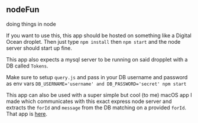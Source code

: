 ## nodeFun
doing things in node

If you want to use this, this app should be hosted on something like a 
Digital Ocean droplet. Then just type `npm install` then `npm start` and
the node server should start up fine.

This app also expects a mysql server to be running on said dropplet with a DB called `Tokens`.

Make sure to setup `query.js` and pass in your DB username and password as env vars `DB_USERNAME='username' and DB_PASSWORD='secret' npm start`

This app can also be used with a super simple but cool (to me) macOS app I made which communicates with this exact express node server and extracts the `forId` and `message` from the DB matching on a provided `forId`. That app is [here](https://github.com/jorgemanzo/nodeFunMacOS).